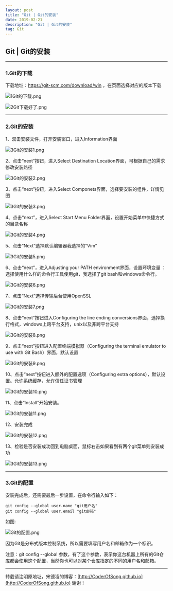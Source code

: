 ```yaml
---
layout: post
title: "Git | Git的安装"
date: 2019-02-21 
description: "Git | Git的安装"
tag: Git 
---   
```


## Git | Git的安装

-----

### 1.Git的下载

下载地址：<https://git-scm.com/download/win> ，在页面选择对应的版本下载

![1Git的下载.png](https://i.imgur.com/EGWyHur.png)

![2Git下载好了.png](https://i.imgur.com/3kL4rzb.png)

-------------------------

### 2.Git的安装

1、双击安装文件，打开安装窗口，进入Information界面 

![3Git的安装1.png](https://i.imgur.com/0jCn1CX.png)

2、点击“next”按钮，进入Select Destination Location界面，可根据自己的需求修改安装路径  

![3Git的安装2.png](https://i.imgur.com/prisJOZ.png)

3、点击“next”按钮，进入Select Componets界面，选择要安装的组件，详情见图

![3Git的安装3.png](https://i.imgur.com/5s8IJup.png)

4、点击“next”，进入Select Start Menu Folder界面，设置开始菜单中快捷方式的目录名称

![3Git的安装4.png](https://i.imgur.com/kP7yB6F.png)

5、点击“Next”选择默认编辑器我选择的“Vim” 

![3Git的安装5.png](https://i.imgur.com/m1Qaa1i.png)

6、点击“next”，进入Adjusting your PATH environment界面，设置环境变量 ：选择使用什么样的命令行工具使用git，我选择了git bash和windows命令行。 

![3Git的安装6.png](https://i.imgur.com/XblSWob.png)

7、点击“Next”选择传输后台使用OpenSSL  

![3Git的安装7.png](https://i.imgur.com/714eniV.png)

8、点击“next”按钮进入Configuring the line ending conversions界面，选择换行格式，windows上跨平台支持，unix以及非跨平台支持

![3Git的安装8.png](https://i.imgur.com/krZkQnV.png)

9、点击“next”按钮进入配置终端模拟器（Configuring the terminal emulator to use with Git Bash）界面，默认设置 

![3Git的安装9.png](https://i.imgur.com/R3IU5Dw.png)

10、点击“next”按钮进入额外的配置选项（Configuring extra options），默认设置。允许系统缓存，允许信任证书管理

![3Git的安装10.png](https://i.imgur.com/L8J4ALm.png)

11、点击“Install”开始安装。 

![3Git的安装11.png](https://i.imgur.com/KJfEFe2.png)

12、安装完成  

![3Git的安装12.png](https://i.imgur.com/XnbED5m.png)

13、检验是否安装成功回到电脑桌面，鼠标右击如果看到有两个git菜单则安装成功

![3Git的安装13.png](https://i.imgur.com/chRTVUx.png)

----------------

### 3.Git的配置

安装完成后，还需要最后一步设置，在命令行输入如下： 

```
git config --global user.name "git用户名"
git config --global user.email "git邮箱"
```

如图:

![Git的配置.png](https://i.imgur.com/W6bbu4G.png)

因为Git是分布式版本控制系统，所以需要填写用户名和邮箱作为一个标识。

注意：git config --global 参数，有了这个参数，表示你这台机器上所有的Git仓库都会使用这个配置，当然你也可以对某个仓库指定的不同的用户名和邮箱。



----------------

转载请注明原地址，宋德凌的博客：[http://CoderOfSong.github.io](http://CoderOfSong.github.io) 谢谢！